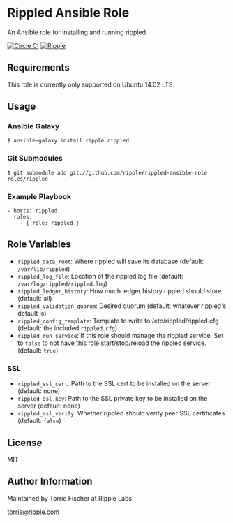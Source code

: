 # Rippled Ansible Role

An Ansible role for installing and running rippled

[![Circle CI](https://circleci.com/gh/ripple/rippled-ansible-role.svg?style=svg)](https://circleci.com/gh/ripple/rippled-ansible-role)
[![Ripple](https://ripple.com/wp-content/uploads/2014/10/Ripple_attribution_badge_blue1.png)](https://ripple.com)

## Requirements

This role is currently only supported on Ubuntu 14.02 LTS.

## Usage

### Ansible Galaxy

```
$ ansible-galaxy install ripple.rippled
```

### Git Submodules

```
$ git submodule add git://github.com/ripple/rippled-ansible-role roles/rippled
```

### Example Playbook

```
- hosts: rippled
  roles:
    - { role: rippled }
```


## Role Variables

- `rippled_data_root`: Where rippled will save its database (default:
  `/var/lib/rippled`)
- `rippled_log_file`: Location of the rippled log file (default:
  `/var/log/rippled/rippled.log`)
- `rippled_ledger_history`: How much ledger history rippled should store
  (default: all)
- `rippled_validation_quorum`: Desired quorum (default: whatever rippled's
  default is)
- `rippled_config_template`: Template to write to /etc/rippled/rippled.cfg
  (default: the included `rippled.cfg`)
- `rippled_run_service`: If this role should manage the rippled service. Set to
  `false` to not have this role start/stop/reload the rippled service.
  (default: `true`)

### SSL
- `rippled_ssl_cert`: Path to the SSL cert to be installed on the server
  (default: none)
- `rippled_ssl_key`: Path to the SSL private key to be installed on the server
  (default: none)
- `rippled_ssl_verify`: Whether rippled should verify peer SSL certificates
  (default: `false`)

## License

MIT

## Author Information

Maintained by Torrie Fischer at Ripple Labs

torrie@ripple.com
